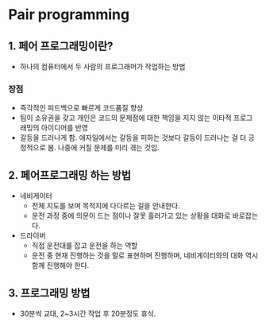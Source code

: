 # Pair programming

## 1. 페어 프로그래밍이란?
- 하나의 컴퓨터에서 두 사람의 프로그래머가 작업하는 방법

### 장점
- 즉각적인 피드백으로 빠르게 코드품질 향상 
- 팀이 소유권을 갖고 개인은 코드의 문제점에 대한 책임을 지지 않는 이타적 프로그래밍의 아이디어를 반영
- 갈등을 드러나게 함. 애자일에서는 갈등을 피하는 것보다 갈등이 드러나는 걸 더 긍정적으로 봄. 나중에 커질 문제를 미리 겪는 것임.

## 2. 페어프로그래밍 하는 방법
- 네비게이터
  - 전체 지도를 보며 목적지에 다다르는 길을 안내한다.
  - 운전 과정 중에 의문이 드는 점이나 잘못 흘러가고 있는 상황을 대화로 바로잡는다.
- 드라이버
  - 직접 운전대를 잡고 운전을 하는 역할
  - 운전 중 현재 진행하는 것을 말로 표현하며 진행하며, 네비게이터와의 대화 역시 함께 진행해야 한다.

## 3. 프로그래밍 방법
- 30분씩 교대, 2~3시간 작업 후 20분정도 휴식.

